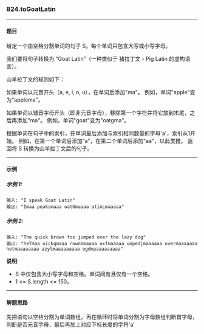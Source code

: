 ### 824.toGoatLatin
----
#### 题目
给定一个由空格分割单词的句子 S。每个单词只包含大写或小写字母。

我们要将句子转换为 “Goat Latin”（一种类似于 猪拉丁文 - Pig Latin 的虚构语言）。

山羊拉丁文的规则如下：

如果单词以元音开头（a, e, i, o, u），在单词后添加"ma"。
例如，单词"apple"变为"applema"。

如果单词以辅音字母开头（即非元音字母），移除第一个字符并将它放到末尾，之后再添加"ma"。
例如，单词"goat"变为"oatgma"。

根据单词在句子中的索引，在单词最后添加与索引相同数量的字母'a'，索引从1开始。
例如，在第一个单词后添加"a"，在第二个单词后添加"aa"，以此类推。
返回将 S 转换为山羊拉丁文后的句子。

----
#### 示例

##### 示例 1:

```
输入: "I speak Goat Latin"
输出: "Imaa peaksmaaa oatGmaaaa atinLmaaaaa"
```

##### 示例 2:

```
输入: "The quick brown fox jumped over the lazy dog"
输出: "heTmaa uickqmaaa rownbmaaaa oxfmaaaaa umpedjmaaaaaa overmaaaaaaa hetmaaaaaaaa azylmaaaaaaaaa ogdmaaaaaaaaaa"
```

**说明**:

- S 中仅包含大小写字母和空格。单词间有且仅有一个空格。
- 1 <= S.length <= 150。

----
#### 解题思路
先把语句以空格分割为单词数组，再在循环时将单词分割为字母数组判断首字母，判断是否元音字母，最后再加上对应下标长度的字符'a'